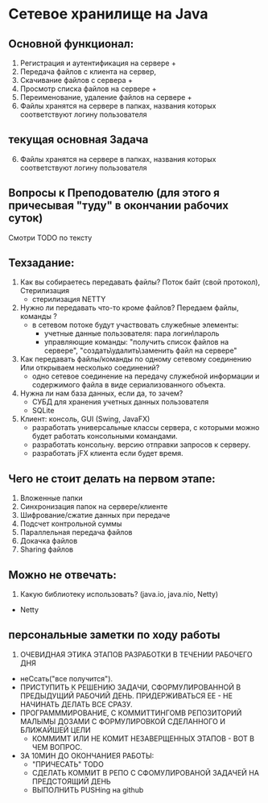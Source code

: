 # Сетевое хранилище на Java

## Основной функционал:
1. Регистрация и аутентификация на сервере +
2. Передача файлов с клиента на сервер, 
3. Скачивание файлов с сервера + 
4. Просмотр списка файлов на сервере +
5. Переименование, удаление файлов на сервере + 
6. Файлы хранятся на сервере в папках, названия которых соответствуют логину пользователя

## текущая основная Задача
6. Файлы хранятся на сервере в папках, названия которых соответствуют логину пользователя

## Вопросы к Преподователю (для этого я причесывая "туду" в окончании рабочих суток)
Смотри TODO по тексту

## Техзадание:
1. Как вы собираетесь передавать файлы? Поток байт (свой протокол), Стерилизация
    - стерилизация NETTY
2. Нужно ли передавать что-то кроме файлов? Передаем файлы, команды ?
    - в сетевом потоке будут участвовать служебные элементы: 
        - учетные данные пользователя: пара логин\пароль
        - управляющие команды: "получить список файлов на сервере", "создать\удалить\заменить файл на сервере" 
3. Как передавать файлы/команды по одному сетевому соединению Или открываем несколько соединений? 
    - одно сетевое соединение на передачу служебной информации и содержимого файла  в виде сериализованного объекта.
4. Нужна ли нам база данных, если да, то зачем?
    - СУБД для хранения учетных данных пользователя
    - SQLite
5. Клиент: консоль, GUI (Swing, JavaFX)
    - разработать универсальные классы сервера, с которыми можно будет работать консольными командами.
    - разработать консольну. версию отправки запросов к серверу.
    - разработать jFX клиента если будет время.

## Чего не стоит делать на первом этапе:
1. Вложенные папки
2. Синхронизация папок на сервере/клиенте
3. Шифрование/сжатие данных при передаче
4. Подсчет контрольной суммы
5. Параллельная передача файлов
6. Докачка файлов
7. Sharing файлов

## Можно не отвечать:
1. Какую библиотеку использовать? (java.io, java.nio, Netty)
 - Netty
 
## персональные заметки по ходу работы
1. ОЧЕВИДНАЯ ЭТИКА ЭТАПОВ РАЗРАБОТКИ В ТЕЧЕНИИ РАБОЧЕГО ДНЯ
- неСсать("все получится").
- ПРИСТУПИТЬ К РЕШЕНИЮ ЗАДАЧИ, СФОРМУЛИРОВАННОЙ В ПРЕДЫДУЩИЙ РАБОЧИЙ ДЕНЬ. ПРИДЕРЖИВАТЬСЯ ЕЕ - НЕ НАЧИНАТЬ ДЕЛАТЬ ВСЕ СРАЗУ.
- ПРОГРАМММИРОВАНИЕ, С КОММИТТИНГОМВ РЕПОЗИТОРИЙ МАЛЫМЫ ДОЗАМИ С ФОРМУЛИРОВКОЙ СДЕЛАННОГО И БЛИЖАЙШЕЙ ЦЕЛИ
    - КОММИМТ ИЛИ НЕ КОМИТ НЕЗАВЕРЩЕННЫХ ЭТАПОВ - ВОТ В ЧЕМ ВОПРОС.
- ЗА 10МИН ДО ОКОНЧАНИЕЯ РАБОТЫ:
    - "ПРИЧЕСАТЬ" TODO
    - СДЕЛАТЬ КОММИТ В РЕПО С СФОМУЛИРОВАНОЙ ЗАДАЧЕЙ НА ПРЕДСТОЯЩИЙ ДЕНЬ
    - ВЫПОЛНИТЬ PUSHing на github 